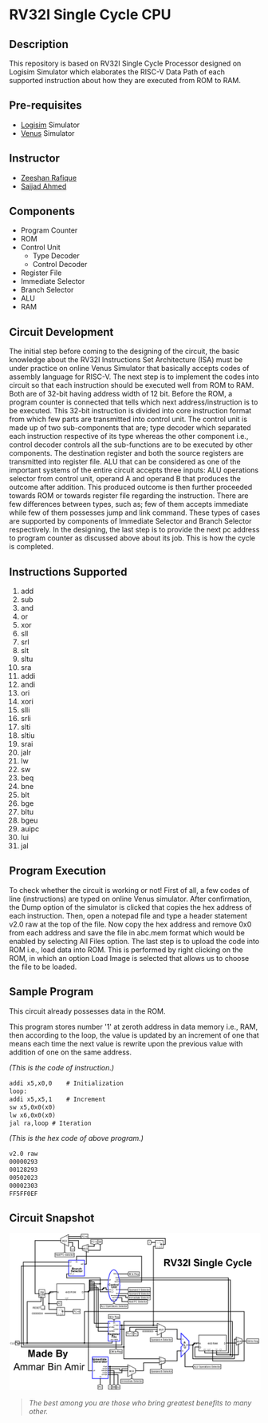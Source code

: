# RV32I Single Cycle CPU

## **Description**

This repository is based on RV32I Single Cycle Processor designed on Logisim Simulator which elaborates the RISC-V Data Path of each supported instruction about how they are executed from ROM to RAM.

## **Pre-requisites**

- [Logisim](http://www.cburch.com/logisim/download.html) Simulator
- [Venus](https://venus.cs61c.org/) Simulator

## **Instructor**

- [Zeeshan Rafique](https://github.com/zeeshanrafique23)
- [Sajjad Ahmed](https://github.com/sajjadahmed677)

## **Components**

- Program Counter
- ROM
- Control Unit
	- Type Decoder
	- Control Decoder
- Register File
- Immediate Selector
- Branch Selector
- ALU
- RAM

## **Circuit Development**

The initial step before coming to the designing of the circuit, the basic knowledge about the RV32I Instructions Set Architecture (ISA) must be under practice on online Venus Simulator that basically accepts codes of assembly language for RISC-V. The next step is to implement the codes into circuit so that each instruction should be executed well from ROM to RAM. Both are of 32-bit having address width of 12 bit. Before the ROM, a program counter is connected that tells which next address/instruction is to be executed. This 32-bit instruction is divided into core instruction format from which few parts are transmitted into control unit. The control unit is made up of two sub-components that are; type decoder which separated each instruction respective of its type whereas the other component i.e., control decoder controls all the sub-functions are to be executed by other components. The destination register and both the source registers are transmitted into register file. ALU that can be considered as one of the important systems of the entire circuit accepts three inputs: ALU operations selector from control unit, operand A and operand B that produces the outcome after addition. This produced outcome is then further proceeded towards ROM or towards register file regarding the instruction. There are few differences between types, such as; few of them accepts immediate while few of them possesses jump and link command. These types of cases are supported by components of Immediate Selector and Branch Selector respectively. In the designing, the last step is to provide the next pc address to program counter as discussed above about its job. This is how the cycle is completed.

## **Instructions Supported**

1)	add
2)	sub
3)	and
4)	or
5)	xor
6)	sll
7)	srl
8)	slt
9)	sltu
10)	sra
11)	addi
12)	andi
13)	ori
14)	xori
15)	slli
16)	srli
17)	slti
18)	sltiu
19)	srai
20)	jalr
21)	lw
22)	sw
23)	beq
24)	bne
25)	blt
26)	bge
27)	bltu
28)	bgeu
29)	auipc
30)	lui
31)	jal

## **Program Execution**

To check whether the circuit is working or not! First of all, a few codes of line (instructions) are typed on online Venus simulator. After confirmation, the Dump option of the simulator is clicked that copies the hex address of each instruction. Then, open a notepad file and type a header statement v2.0 raw at the top of the file. Now copy the hex address and remove 0x0 from each address and save the file in abc.mem format which would be enabled by selecting All Files option. The last step is to upload the code into ROM i.e., load data into ROM. This is performed by right clicking on the ROM, in which an option Load Image is selected that allows us to choose the file to be loaded.

## **Sample Program**

This circuit already possesses data in the ROM.

This program stores number '1' at zeroth address in data memory i.e., RAM, then according to the loop, the value is updated by an increment of one that means each time the next value is rewrite upon the previous value with addition of one on the same address.

_(This is the code of instruction.)_

```
addi x5,x0,0	# Initialization
loop:
addi x5,x5,1	# Increment
sw x5,0x0(x0)
lw x6,0x0(x0)
jal ra,loop	# Iteration
```

_(This is the hex code of above program.)_

```
v2.0 raw
00000293
00128293
00502023
00002303
FF5FF0EF
```

## **Circuit Snapshot**

![Snapshot of RV32I Single Cycle CPU Ciruit on Logisim](RV32I_Single_Cycle_CPU.png)

>_The best among you are those who bring greatest benefits to many other._
